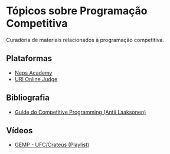 # Tópicos sobre Programação Competitiva

Curadoria de materiais relacionados à programação competitiva.

## Plataformas

* [Neps Academy](https://neps.academy/)
* [URI Online Judge](https://www.urionlinejudge.com.br/)

## Bibliografia

* [Guide do Competitive Programming (Antii Laaksonen)](https://github.com/GEMP-UFC-Crateus/topicos-programacao-competitiva/tree/master/Guide%20to%20Competitive%20Programming%20(Antii%20Laaksonen))

## Vídeos

* [GEMP - UFC/Crateús (Playlist)](https://www.youtube.com/playlist?list=PLYLYA7XrlskOMhEAlBrcUOGQNDWF4_c24)
